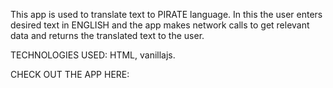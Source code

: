 This app is used to translate text to PIRATE language. 
In this the user enters desired text in ENGLISH and the app makes network calls to get relevant data and returns the translated text to the user.

TECHNOLOGIES USED: HTML, vanillajs.

CHECK OUT THE APP HERE:
